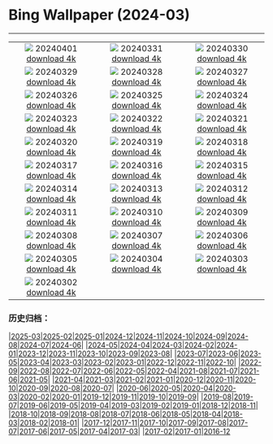 # Bing Wallpaper (2024-03)
**************
| | | |
|:-:|:-:|:-:|
| ![](https://www.bing.com/th?id=OHR.PalazzoFarnese_EN-IN6555201202_1920x1080.jpg) 20240401 [download 4k](https://www.bing.com/th?id=OHR.PalazzoFarnese_EN-IN6555201202_UHD.jpg) | ![](https://www.bing.com/th?id=OHR.HungarianEggs_EN-IN6319733019_1920x1080.jpg) 20240331 [download 4k](https://www.bing.com/th?id=OHR.HungarianEggs_EN-IN6319733019_UHD.jpg) | ![](https://www.bing.com/th?id=OHR.SleepySloth_EN-IN4281443663_1920x1080.jpg) 20240330 [download 4k](https://www.bing.com/th?id=OHR.SleepySloth_EN-IN4281443663_UHD.jpg) |
| ![](https://www.bing.com/th?id=OHR.SouthStackLight_EN-IN3270278933_1920x1080.jpg) 20240329 [download 4k](https://www.bing.com/th?id=OHR.SouthStackLight_EN-IN3270278933_UHD.jpg) | ![](https://www.bing.com/th?id=OHR.ShanghaiBlossoms_EN-IN2648888544_1920x1080.jpg) 20240328 [download 4k](https://www.bing.com/th?id=OHR.ShanghaiBlossoms_EN-IN2648888544_UHD.jpg) | ![](https://www.bing.com/th?id=OHR.AmerFortJaipur_EN-IN2082526909_1920x1080.jpg) 20240327 [download 4k](https://www.bing.com/th?id=OHR.AmerFortJaipur_EN-IN2082526909_UHD.jpg) |
| ![](https://www.bing.com/th?id=OHR.HangRaiVietnam_EN-IN1740946404_1920x1080.jpg) 20240326 [download 4k](https://www.bing.com/th?id=OHR.HangRaiVietnam_EN-IN1740946404_UHD.jpg) | ![](https://www.bing.com/th?id=OHR.ColorfulHoli_EN-IN1408702608_1920x1080.jpg) 20240325 [download 4k](https://www.bing.com/th?id=OHR.ColorfulHoli_EN-IN1408702608_UHD.jpg) | ![](https://www.bing.com/th?id=OHR.WhiteEyes_EN-IN1161324930_1920x1080.jpg) 20240324 [download 4k](https://www.bing.com/th?id=OHR.WhiteEyes_EN-IN1161324930_UHD.jpg) |
| ![](https://www.bing.com/th?id=OHR.AmazonClouds_EN-IN0715787319_1920x1080.jpg) 20240323 [download 4k](https://www.bing.com/th?id=OHR.AmazonClouds_EN-IN0715787319_UHD.jpg) | ![](https://www.bing.com/th?id=OHR.WaikatoWater_EN-IN0496434558_1920x1080.jpg) 20240322 [download 4k](https://www.bing.com/th?id=OHR.WaikatoWater_EN-IN0496434558_UHD.jpg) | ![](https://www.bing.com/th?id=OHR.BwindiNationalForest_EN-IN2480914473_1920x1080.jpg) 20240321 [download 4k](https://www.bing.com/th?id=OHR.BwindiNationalForest_EN-IN2480914473_UHD.jpg) |
| ![](https://www.bing.com/th?id=OHR.SpringCaveDale_EN-IN2419088160_1920x1080.jpg) 20240320 [download 4k](https://www.bing.com/th?id=OHR.SpringCaveDale_EN-IN2419088160_UHD.jpg) | ![](https://www.bing.com/th?id=OHR.SpringFrog_EN-IN2337818146_1920x1080.jpg) 20240319 [download 4k](https://www.bing.com/th?id=OHR.SpringFrog_EN-IN2337818146_UHD.jpg) | ![](https://www.bing.com/th?id=OHR.ElephantRock_EN-IN2152093542_1920x1080.jpg) 20240318 [download 4k](https://www.bing.com/th?id=OHR.ElephantRock_EN-IN2152093542_UHD.jpg) |
| ![](https://www.bing.com/th?id=OHR.PambanBridge_EN-IN4607247244_1920x1080.jpg) 20240317 [download 4k](https://www.bing.com/th?id=OHR.PambanBridge_EN-IN4607247244_UHD.jpg) | ![](https://www.bing.com/th?id=OHR.BambooPanda_EN-IN2073859171_1920x1080.jpg) 20240316 [download 4k](https://www.bing.com/th?id=OHR.BambooPanda_EN-IN2073859171_UHD.jpg) | ![](https://www.bing.com/th?id=OHR.AnzaBorregoBloom_EN-IN2000050821_1920x1080.jpg) 20240315 [download 4k](https://www.bing.com/th?id=OHR.AnzaBorregoBloom_EN-IN2000050821_UHD.jpg) |
| ![](https://www.bing.com/th?id=OHR.AyutthayaTree_EN-IN1779605533_1920x1080.jpg) 20240314 [download 4k](https://www.bing.com/th?id=OHR.AyutthayaTree_EN-IN1779605533_UHD.jpg) | ![](https://www.bing.com/th?id=OHR.MagadiFlamingos_EN-IN1729964021_1920x1080.jpg) 20240313 [download 4k](https://www.bing.com/th?id=OHR.MagadiFlamingos_EN-IN1729964021_UHD.jpg) | ![](https://www.bing.com/th?id=OHR.BryceSnow_EN-IN1627515596_1920x1080.jpg) 20240312 [download 4k](https://www.bing.com/th?id=OHR.BryceSnow_EN-IN1627515596_UHD.jpg) |
| ![](https://www.bing.com/th?id=OHR.SleepyKoala_EN-IN1567307093_1920x1080.jpg) 20240311 [download 4k](https://www.bing.com/th?id=OHR.SleepyKoala_EN-IN1567307093_UHD.jpg) | ![](https://www.bing.com/th?id=OHR.MorningElephants_EN-IN1473865657_1920x1080.jpg) 20240310 [download 4k](https://www.bing.com/th?id=OHR.MorningElephants_EN-IN1473865657_UHD.jpg) | ![](https://www.bing.com/th?id=OHR.BistiBlue_EN-IN1019261604_1920x1080.jpg) 20240309 [download 4k](https://www.bing.com/th?id=OHR.BistiBlue_EN-IN1019261604_UHD.jpg) |
| ![](https://www.bing.com/th?id=OHR.TateLightUp_EN-IN0743144601_1920x1080.jpg) 20240308 [download 4k](https://www.bing.com/th?id=OHR.TateLightUp_EN-IN0743144601_UHD.jpg) | ![](https://www.bing.com/th?id=OHR.TarragonaSpain_EN-IN2183884361_1920x1080.jpg) 20240307 [download 4k](https://www.bing.com/th?id=OHR.TarragonaSpain_EN-IN2183884361_UHD.jpg) | ![](https://www.bing.com/th?id=OHR.WahclellaFalls_EN-IN2266702818_1920x1080.jpg) 20240306 [download 4k](https://www.bing.com/th?id=OHR.WahclellaFalls_EN-IN2266702818_UHD.jpg) |
| ![](https://www.bing.com/th?id=OHR.BangkokCircle_EN-IN0487845274_1920x1080.jpg) 20240305 [download 4k](https://www.bing.com/th?id=OHR.BangkokCircle_EN-IN0487845274_UHD.jpg) | ![](https://www.bing.com/th?id=OHR.ArenalCostaRica_EN-IN6333017933_1920x1080.jpg) 20240304 [download 4k](https://www.bing.com/th?id=OHR.ArenalCostaRica_EN-IN6333017933_UHD.jpg) | ![](https://www.bing.com/th?id=OHR.KrugerLeopard_EN-IN2497124555_1920x1080.jpg) 20240303 [download 4k](https://www.bing.com/th?id=OHR.KrugerLeopard_EN-IN2497124555_UHD.jpg) |
| ![](https://www.bing.com/th?id=OHR.ModicaItaly_EN-IN0487333046_1920x1080.jpg) 20240302 [download 4k](https://www.bing.com/th?id=OHR.ModicaItaly_EN-IN0487333046_UHD.jpg) |  |  |

### 历史归档：

|[2025-03](/../2025-03/2025-03.md)|[2025-02](/../2025-02/2025-02.md)|[2025-01](/../2025-01/2025-01.md)|[2024-12](/../2024-12/2024-12.md)|[2024-11](/../2024-11/2024-11.md)|[2024-10](/../2024-10/2024-10.md)|[2024-09](/../2024-09/2024-09.md)|[2024-08](/../2024-08/2024-08.md)|[2024-07](/../2024-07/2024-07.md)|[2024-06](/../2024-06/2024-06.md)|
|[2024-05](/../2024-05/2024-05.md)|[2024-04](/../2024-04/2024-04.md)|[2024-03](/2024-03.md)|[2024-02](/../2024-02/2024-02.md)|[2024-01](/../2024-01/2024-01.md)|[2023-12](/../2023-12/2023-12.md)|[2023-11](/../2023-11/2023-11.md)|[2023-10](/../2023-10/2023-10.md)|[2023-09](/../2023-09/2023-09.md)|[2023-08](/../2023-08/2023-08.md)|
|[2023-07](/../2023-07/2023-07.md)|[2023-06](/../2023-06/2023-06.md)|[2023-05](/../2023-05/2023-05.md)|[2023-04](/../2023-04/2023-04.md)|[2023-03](/../2023-03/2023-03.md)|[2023-02](/../2023-02/2023-02.md)|[2023-01](/../2023-01/2023-01.md)|[2022-12](/../2022-12/2022-12.md)|[2022-11](/../2022-11/2022-11.md)|[2022-10](/../2022-10/2022-10.md)|
|[2022-09](/../2022-09/2022-09.md)|[2022-08](/../2022-08/2022-08.md)|[2022-07](/../2022-07/2022-07.md)|[2022-06](/../2022-06/2022-06.md)|[2022-05](/../2022-05/2022-05.md)|[2022-04](/../2022-04/2022-04.md)|[2021-08](/../2021-08/2021-08.md)|[2021-07](/../2021-07/2021-07.md)|[2021-06](/../2021-06/2021-06.md)|[2021-05](/../2021-05/2021-05.md)|
|[2021-04](/../2021-04/2021-04.md)|[2021-03](/../2021-03/2021-03.md)|[2021-02](/../2021-02/2021-02.md)|[2021-01](/../2021-01/2021-01.md)|[2020-12](/../2020-12/2020-12.md)|[2020-11](/../2020-11/2020-11.md)|[2020-10](/../2020-10/2020-10.md)|[2020-09](/../2020-09/2020-09.md)|[2020-08](/../2020-08/2020-08.md)|[2020-07](/../2020-07/2020-07.md)|
|[2020-06](/../2020-06/2020-06.md)|[2020-05](/../2020-05/2020-05.md)|[2020-04](/../2020-04/2020-04.md)|[2020-03](/../2020-03/2020-03.md)|[2020-02](/../2020-02/2020-02.md)|[2020-01](/../2020-01/2020-01.md)|[2019-12](/../2019-12/2019-12.md)|[2019-11](/../2019-11/2019-11.md)|[2019-10](/../2019-10/2019-10.md)|[2019-09](/../2019-09/2019-09.md)|
|[2019-08](/../2019-08/2019-08.md)|[2019-07](/../2019-07/2019-07.md)|[2019-06](/../2019-06/2019-06.md)|[2019-05](/../2019-05/2019-05.md)|[2019-04](/../2019-04/2019-04.md)|[2019-03](/../2019-03/2019-03.md)|[2019-02](/../2019-02/2019-02.md)|[2019-01](/../2019-01/2019-01.md)|[2018-12](/../2018-12/2018-12.md)|[2018-11](/../2018-11/2018-11.md)|
|[2018-10](/../2018-10/2018-10.md)|[2018-09](/../2018-09/2018-09.md)|[2018-08](/../2018-08/2018-08.md)|[2018-07](/../2018-07/2018-07.md)|[2018-06](/../2018-06/2018-06.md)|[2018-05](/../2018-05/2018-05.md)|[2018-04](/../2018-04/2018-04.md)|[2018-03](/../2018-03/2018-03.md)|[2018-02](/../2018-02/2018-02.md)|[2018-01](/../2018-01/2018-01.md)|
|[2017-12](/../2017-12/2017-12.md)|[2017-11](/../2017-11/2017-11.md)|[2017-10](/../2017-10/2017-10.md)|[2017-09](/../2017-09/2017-09.md)|[2017-08](/../2017-08/2017-08.md)|[2017-07](/../2017-07/2017-07.md)|[2017-06](/../2017-06/2017-06.md)|[2017-05](/../2017-05/2017-05.md)|[2017-04](/../2017-04/2017-04.md)|[2017-03](/../2017-03/2017-03.md)|
|[2017-02](/../2017-02/2017-02.md)|[2017-01](/../2017-01/2017-01.md)|[2016-12](/../2016-12/2016-12.md)